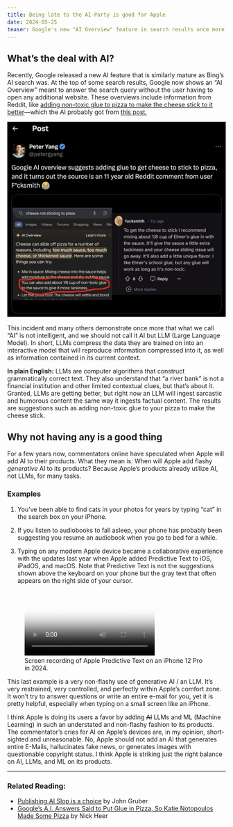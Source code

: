 ```yaml
---
title: Being late to the AI-Party is good for Apple
date: 2024-05-25
teaser: Google's new "AI Overview" feature in search results once more highlights the limitations of LLMs. I think Apple, on the other hand, integrates AI and ML subtly and effectively, enhancing functionality without the risks of generative AI.
---
```

## What’s the deal with AI?

Recently, Google released a new AI feature that is similarly mature as Bing’s AI search was. At the top of some search results, Google now shows an “AI Overview” meant to answer the search query without the user having to open any additional website. These overviews include information from Reddit, like [adding non-toxic glue to pizza to make the cheese stick to it better](https://twitter.com/petergyang/status/1793480607198323196?ref_src=twsrc%5Etfw%7Ctwcamp%5Etweetembed%7Ctwterm%5E1793480607198323196%7Ctwgr%5E291b76823ea4c5d3f0cb3844005e9f882d3bbead%7Ctwcon%5Es1_c10&ref_url=https%3A%2F%2Fwww.hindustantimes.com%2Ftrending%2Fman-claims-google-ai-suggested-he-use-glue-to-stick-cheese-to-pizza-x-post-goes-viral-101716530282873.html)—which the AI probably got from [this post.](https://www.reddit.com/r/Pizza/comments/1a19s0/comment/c8t7bbp/) 

![Screenshot of the post on X as linked to above.](assets/2024-05-25%20Being%20late%20to%20the%20AI-Party%20is%20good%20for%20Apple.md/CleanShot%202024-05-25%20at%2010.23.14@2x.jpeg)

This incident and many others demonstrate once more that what we call “AI” is not intelligent, and we should not call it AI but LLM (Large Language Model). In short, LLMs compress the data they are trained on into an interactive model that will reproduce information compressed into it, as well as information contained in its current context.

**In plain English:** LLMs are computer algorithms that construct grammatically correct text. They also understand that “a river bank” is not a financial institution and other limited contextual clues, but that’s about it. Granted, LLMs are getting better, but right now an LLM will ingest sarcastic and humorous content the same way it ingests factual content. The results are suggestions such as adding non-toxic glue to your pizza to make the cheese stick.

## Why not having any is a good thing

For a few years now, commentators online have speculated when Apple will add AI to their products. What they mean is: When will Apple add flashy *generative* AI to its products? Because Apple’s products already utilize AI, not LLMs, for many tasks.

### Examples

1. You’ve been able to find cats in your photos for years by typing “cat” in the search box on your iPhone.

2. If you listen to audiobooks to fall asleep, your phone has probably been suggesting you resume an audiobook when you go to bed for a while.

3. Typing on any modern Apple device became a collaborative experience with the updates last year when Apple added Predictive Text to iOS, iPadOS, and macOS. Note that Predictive Text is not the suggestions shown above the keyboard on your phone but the gray text that often appears on the right side of your cursor.

<figure><video src="assets/2024-05-25%20Being%20late%20to%20the%20AI-Party%20is%20good%20for%20Apple.md/Apple%20Predictive%20Text.mov" poster="assets/2024-05-25%20Being%20late%20to%20the%20AI-Party%20is%20good%20for%20Apple.md/Apple%20Predictive%20Text%20Poster.jpg" controls></video><figcaption>Screen recording of Apple Predictive Text on an iPhone 12 Pro in 2024.</figcaption></figure>

This last example is a very non-flashy use of generative AI / an LLM. It’s very restrained, very controlled, and perfectly within Apple’s comfort zone. It won’t try to answer questions or write an entire e-mail for you, yet it is pretty helpful, especially when typing on a small screen like an iPhone.

I think Apple is doing its users a favor by adding ~~AI~~ LLMs and ML (Machine Learning) in such an understated and non-flashy fashion to its products. The commentator’s cries for AI on Apple’s devices are, in my opinion, short-sighted and unreasonable. No, Apple should not add an AI that generates entire E-Mails, hallucinates fake news, or generates images with questionable copyright status. I think Apple is striking just the right balance on AI, LLMs, and ML on its products.

---
### Related Reading:
- [Publishing AI Slop is a choice](https://www.nytimes.com/2024/05/24/technology/google-ai-overview-search.html) by John Gruber
- [Google’s A.I. Answers Said to Put Glue in Pizza, So Katie Notopoulos Made Some Pizza](https://pxlnv.com/linklog/google-ai-answers/) by Nick Heer
